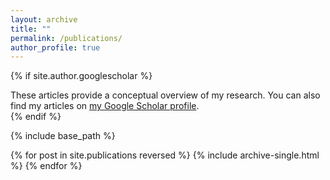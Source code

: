 ```yaml
---
layout: archive
title: ""
permalink: /publications/
author_profile: true
---
```


{% if site.author.googlescholar %}
  <div class="wordwrap">These articles provide a conceptual overview of my research. You can also find my articles on <a href="{{site.author.googlescholar}}">my Google Scholar profile</a>.</div>
{% endif %}

{% include base_path %}

{% for post in site.publications reversed %}
  {% include archive-single.html %}
{% endfor %}

